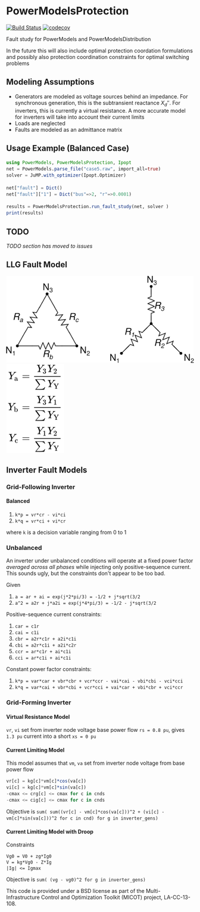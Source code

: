 # PowerModelsProtection

[![Build Status](https://travis-ci.org/lanl-ansi/PowerModelsProtection.jl.svg?branch=master)](https://travis-ci.org/lanl-ansi/PowerModelsProtection.jl)
[![codecov](https://codecov.io/gh/lanl-ansi/PowerModelsProtection.jl/branch/master/graph/badge.svg)](https://codecov.io/gh/lanl-ansi/PowerModelsProtection.jl)

Fault study for PowerModels and PowerModelsDistribution

In the future this will also include optimal protection coordation formulations and possibly also protection coordination constraints for optimal switching problems

## Modeling Assumptions

* Generators are modeled as voltage sources behind an impedance. For synchronous generation, this is the subtransient reactance $X_d''$. For inverters, this is currently a virtual resistance. A more accurate model for inverters will take into account their
current limits
* Loads are neglected
* Faults are modeled as an admittance matrix

## Usage Example (Balanced Case)

```julia
using PowerModels, PowerModelsProtection, Ipopt
net = PowerModels.parse_file("case5.raw", import_all=true)
solver = JuMP.with_optimizer(Ipopt.Optimizer)

net["fault"] = Dict()
net["fault"]["1"] = Dict("bus"=>2, "r"=>0.0001)

results = PowerModelsProtection.run_fault_study(net, solver )
print(results)
```

## TODO

_TODO section has moved to issues_


## LLG Fault Model

![Wye & Delta Load Configurations](/docs/src/assets/wye-delta.svg)
![Unbalanced Wye to Delta Admittance Conversion](/docs/src/assets/wye-delta-admittance-conversion.svg)

## Inverter Fault Models

### Grid-Following Inverter

#### Balanced

1. `k*p = vr*cr - vi*ci`
2. `k*q = vr*ci + vi*cr`

where `k` is a decision variable ranging from 0 to 1

### Unbalanced

An inverter under unbalanced conditions will operate 
at a fixed power factor _averaged across all phases_
while injecting only positive-sequence current. 
This sounds ugly, but the constraints don't appear
to be too bad.

Given
1. `a = ar + ai = exp(j*2*pi/3) = -1/2 + j*sqrt(3/2`
2. `a^2 = a2r + j*a2i = exp(j*4*pi/3) = -1/2 - j*sqrt(3/2`

Positive-sequence current constraints:
1. `car = c1r`
2. `cai = c1i`
3. `cbr = a2r*c1r + a2i*c1i`
4. `cbi = a2r*c1i + a2i*c2r`
5. `ccr = ar*c1r + ai*c1i`
6. `cci = ar*c1i + ai*c1i`

Constant power factor constraints:
1. `k*p = var*car + vbr*cbr + vcr*ccr - vai*cai - vbi*cbi - vci*cci`
2. `k*q = var*cai + vbr*cbi + vcr*cci + vai*car + vbi*cbr + vci*ccr`

### Grid-Forming Inverter

#### Virtual Resistance Model

`vr`, `vi` set from inverter node voltage base power flow
`rs = 0.8 pu`, gives `1.3 pu` current into a short
`xs = 0 pu`

#### Current Limiting Model

This model assumes that 
`vm`, `va` set from inverter node voltage from base power flow

```julia
vr[c] = kg[c]*vm[c]*cos(va[c])
vi[c] = kg[c]*vm[c]*sin(va[c])
-cmax <= crg[c] <= cmax for c in cnds
-cmax <= cig[c] <= cmax for c in cnds
```

Objective is `sum( sum((vr[c] - vm[c]*cos(va[c]))^2 + (vi[c] - vm[c]*sin(va[c]))^2 for c in cnd) for g in inverter_gens)`

#### Current Limiting Model with Droop

Constraints

```
Vg0 = V0 + zg*Ig0
V = kg*Vg0 - Z*Ig
|Ig| <= Igmax
```

Objective is `sum( (vg - vg0)^2 for g in inverter_gens)`

This code is provided under a BSD license as part of the Multi-Infrastructure Control and Optimization Toolkit (MICOT) project, LA-CC-13-108.
